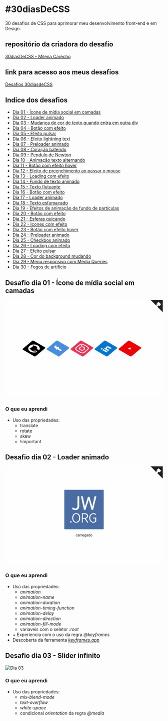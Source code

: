 # #30diasDeCSS
 30 desafios de CSS para aprimorar meu desenvolvimento front-end e em Design.

## repositório da criadora do desafio

[30diasDeCSS - Milena Carecho](https://github.com/MilenaCarecho/30diasDeCSS)

## link para acesso aos meus desafios

[Desafios 30diasdeCSS](https://waynerocha.github.io/30diasDeCSS/)

## Indice dos desafios

* [Dia 01 - Ícone de mídia social em camadas](#id01)
* [Dia 02 - Loader animado](#id02)
* [Dia 03 - Mudança de cor de texto quando entra em outra div](#id03)
* [Dia 04 - Botão com efeito](#id04)
* [Dia 05 - Efeito pulsar](#id05)
* [Dia 06 - Efeito lightning text](#id06)
* [Dia 07 - Preloader animado](#id07)  
* [Dia 08 - Coração batendo](#id08)
* [Dia 09 - Pendulo de Newton](#id09)
* [Dia 10 - Animação texto alternando](#id10)
* [Dia 11 - Botão com efeito hover](#id11)
* [Dia 12 - Efeito de preenchimento ao passar o mouse](#id12)
* [Dia 13 - Loading com efeito](#id13)
* [Dia 14 - Fundo de texto animado](#id14)
* [Dia 15 - Texto flutuante](#id15)
* [Dia 16 - Botão com efeito](#id16)
* [Dia 17 - Loader animado](#id17)
* [Dia 18 - Texto esfumaçado](#id18)
* [Dia 19 - Efeitos de animação de fundo de partículas](#id19)
* [Dia 20 - Botão com efeito](#id20)
* [Dia 21 - Esferas quicando](#id21)
* [Dia 22 - Icones com efeito](#id22)
* [Dia 23 - Botão com efeito hover](#id23)
* [Dia 24 - Preloader animado](#id24)
* [Dia 25 - Checkbox animado](#id25)
* [Dia 26 - Loading com efeito](#id26)
* [Dia 27 - Efeito pulsar](#id27)
* [Dia 28 - Cor do background mudando](#id28)
* [Dia 29 - Menu responsivo com Media Queries](#id29)
* [Dia 30 - Fogos de artificio](#id30)


##  Desafio dia 01 - Ícone de mídia social em camadas <a name="id01"></a>

![Dia 01](https://github.com/WayneRocha/30diasDeCSS/blob/main/videos_desafios/d1-vid.gif)

### O que eu aprendi

* Uso das propriedades:
    * translate
    * rotate
    * skew
    * !important

##  Desafio dia 02 - Loader animado <a name="id02"></a>

![Dia 02](https://github.com/WayneRocha/30diasDeCSS/blob/main/videos_desafios/d2-vid.gif)

### O que eu aprendi

* Uso das propriedades:
    * <em>animation</em>
    * <em>animation-name</em>
    * <em>animation-duration</em>
    * <em>animation-timing-function</em>
    * <em>animation-delay </em>
    * <em>animation-direction</em>
    * <em>animation-fill-mode</em>
    * variaveis com o seletor <em>:root</em>
* +&nbsp;Experiencia com o uso da regra <em>@keyframes</em>
* Descoberta da ferramenta [<em>keyframes.app</em>](https://keyframes.app/animate/)


##  Desafio dia 03 - Slider infinito <a name="id03"></a>

![Dia 03](https://github.com/WayneRocha/30diasDeCSS/blob/main/videos_desafios/d3-vid.gif)

### O que eu aprendi

* Uso das propriedades:
    * <em>mix-blend-mode</em>
    * <em>text-overflow</em>
    * <em>white-space</em>
    * condicional <em>orientation</em> da regra <em>@media</em>